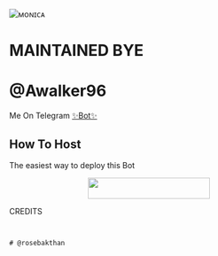 ![ᴍᴏɴɪᴄᴀ](https://telegra.ph/file/10cc24395d1e65bc84e06.jpg)



# MAINTAINED BYE
# @Awalker96
Me On Telegram [✨Bot✨](https://t.me/rosebakthan)

## How To Host
The easiest way to deploy this Bot
<p align="center"><a href="https://heroku.com/deploy?template=https://github.com/kidiloskahyper45/colne_me"> <img src="https://img.shields.io/badge/Deploy%20To%20Heroku-black?style=for-the-badge&logo=heroku" width="220" height="38.45"/></a></p>
 
CREDITS
```


# @rosebakthan


```
